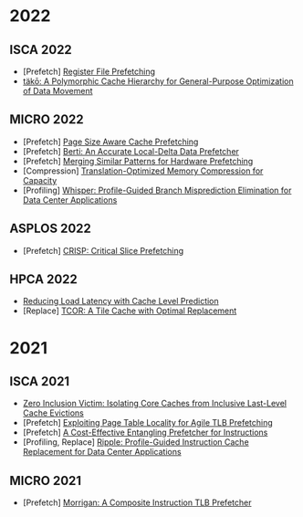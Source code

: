 # 2022

## ISCA 2022

* [Prefetch] [Register File Prefetching](https://dl.acm.org/doi/pdf/10.1145/3470496.3527398)
* [täkō: A Polymorphic Cache Hierarchy for General-Purpose Optimization of Data Movement](https://www.andrew.cmu.edu/user/bschwedo/papers/2022.isca.tako.pdf)

## MICRO 2022

* [Prefetch] [Page Size Aware Cache Prefetching](https://gvavou5.github.io/Documents/Vavouliotis_MICRO22.pdf)
* [Prefetch] [Berti: An Accurate Local-Delta Data Prefetcher](https://www.cse.iitb.ac.in/~biswa/MICRO22.pdf) 
* [Prefetch] [Merging Similar Patterns for Hardware Prefetching](https://ieeexplore.ieee.org/document/9923831/)
* [Compression] [Translation-Optimized Memory Compression for Capacity](https://ieeexplore.ieee.org/document/9923870)
* [Profiling] [Whisper: Profile-Guided Branch Misprediction Elimination for Data Center Applications](https://web.eecs.umich.edu/~barisk/public/whisper.pdf)

## ASPLOS 2022

* [Prefetch] [CRISP: Critical Slice Prefetching](https://people.ucsc.edu/~hlitz/papers/crisp.pdf)

## HPCA 2022

* [Reducing Load Latency with Cache Level Prediction](https://arxiv.org/pdf/2103.14808.pdf)
* [Replace] [TCOR: A Tile Cache with Optimal Replacement](https://upcommons.upc.edu/bitstream/handle/2117/365470/TCOR__HPCA_2022___Camera_Ready_.pdf;jsessionid=34939B08839ADE0ED74406984F0A5D20?sequence=1)

# 2021

## ISCA 2021
* [Zero Inclusion Victim: Isolating Core Caches from Inclusive Last-Level Cache Evictions](https://www.cse.iitk.ac.in/users/mainakc/pub/isca2021.pdf)
* [Prefetch] [Exploiting Page Table Locality for Agile TLB Prefetching](https://gvavou5.github.io/Documents/Vavouliotis_ISCA21.pdf)
* [Prefetch] [A Cost-Effective Entangling Prefetcher for Instructions](https://webs.um.es/aros/papers/pdfs/aros-isca21.pdf)
* [Profiling, Replace] [Ripple: Profile-Guided Instruction Cache Replacement for Data Center Applications](https://web.eecs.umich.edu/~barisk/public/ripple.pdf)

## MICRO 2021

* [Prefetch] [Morrigan: A Composite Instruction TLB Prefetcher](https://gvavou5.github.io/Documents/Vavouliotis_MICRO21.pdf)
